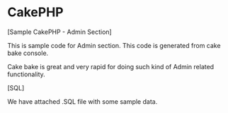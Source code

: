 CakePHP
=======

[Sample CakePHP - Admin Section]

This is sample code for Admin section. This code is generated from cake bake console. 

Cake bake is great and very rapid for doing such kind of Admin related functionality.


[SQL]

We have attached .SQL file with some sample data.
